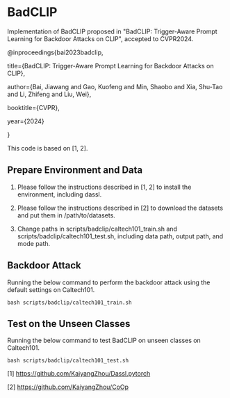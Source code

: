
# BadCLIP

Implementation of BadCLIP proposed in "BadCLIP: Trigger-Aware Prompt Learning for Backdoor Attacks on CLIP", accepted to CVPR2024.

@inproceedings{bai2023badclip,

  title={BadCLIP: Trigger-Aware Prompt Learning for Backdoor Attacks on CLIP},

  author={Bai, Jiawang and Gao, Kuofeng and Min, Shaobo and Xia, Shu-Tao and Li, Zhifeng and Liu, Wei},
  
  booktitle={CVPR},
  
  year={2024}

}


This code is based on [1, 2].

## Prepare Environment and Data
1. Please follow the instructions described in [1, 2] to install the environment, including dassl.

2. Please follow the instructions described in [2] to download the datasets and put them in /path/to/datasets.

3. Change paths in scripts/badclip/caltech101_train.sh and scripts/badclip/caltech101_test.sh, including data path, output path, and mode path.

## Backdoor Attack
Running the below command to perform the backdoor attack using the default settings on Caltech101.

	bash scripts/badclip/caltech101_train.sh

## Test on the Unseen Classes
Running the below command to test BadCLIP on unseen classes on Caltech101.
	
	bash scripts/badclip/caltech101_test.sh




[1] https://github.com/KaiyangZhou/Dassl.pytorch

[2] https://github.com/KaiyangZhou/CoOp
